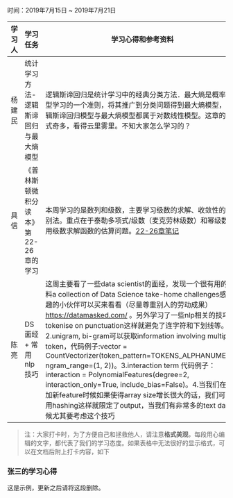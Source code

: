 时间：2019年7月15日 ~ 2019年7月21日

学习人|学习任务|学习心得和参考资料
------ | ------ | ------ 
杨建民 | 统计学习方法-逻辑斯谛回归与最大熵模型 | 逻辑斯谛回归是统计学习中的经典分类方法．最大熵是概率模型学习的一个准则，将其推广到分类问题得到最大熵模型，逻辑斯谛回归模型与最大熵模型都属于对数线性模型。这章的公式奇多，看得云里雾里。不知大家怎么学习的？
具信 | 《普林斯顿微积分读本》第22-26章的学习 | 本周学习的是数列和级数，主要学习级数的求解、收敛性的判别法。重点在于泰勒多项式/级数（麦克劳林级数）和幂级数，用级数求解函数的估算问题。[22-26章笔记](https://www.jianshu.com/p/c1eb2292c652)
陈亮 | DS 面经 + 常用nlp技巧 | 这周主要看了一些data scientist的面经，发现一个很有用的资料a collection of Data Science take-home challenges感兴趣的小伙伴可以买来看看（尽量尊重别人的劳动成果）https://datamasked.com/ 。另外学习了一些nlp相关的技巧 1. tokenise on punctuation这样就避免了连字符和下划线等。2.unigram, bi-gram可以获取information involving multiple token，代码例子:vector = CountVectorizer(token_pattern=TOKENS_ALPHANUMERIC, ngram_range=(1, 2))。3.interaction term 代码例子：interaction = PolynomialFeatures(degree=2, interaction_only=True, include_bias=False)。4.当我们在添加新feature时候如果使得array size增长很大的话，我们可以用hashing这样就限定了output，当我们有非常多的text data时候尤其要考虑这个技巧
> 注：大家打卡时，为了方便自己和拯救他人，请注意**格式美观**，每段用心编辑的文字，都代表了我们的学习态度。如果表格中无法很好的显示格式，可以在文档后附上打卡内容，如下

### 张三的学习心得
这是示例，更新之后请将这段删除。
